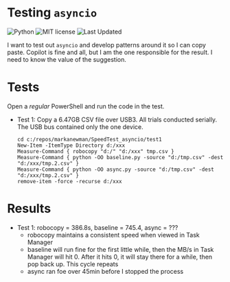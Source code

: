 # Testing `asyncio`

![Python](https://img.shields.io/badge/python-3.x-blue.svg)
![MIT license](https://img.shields.io/badge/License-MIT-green.svg)
![Last Updated](https://img.shields.io/badge/Last%20Updated-2023.04.11-success.svg)

I want to test out `asyncio` and develop patterns around it so I can copy paste.
Copilot is fine and all, but I am the one responsible for the result.
I need to know the value of the suggestion.

# Tests

Open a _regular_ PowerShell and run the code in the test.

* Test 1: Copy a 6.47GB CSV file over USB3.
  All trials conducted serially.
  The USB bus contained only the one device.
  ```{ps1}
  cd c:/repos/markanewman/SpeedTest_asyncio/test1
  New-Item -ItemType Directory d:/xxx
  Measure-Command { robocopy "d:/" "d:/xxx" tmp.csv }  
  Measure-Command { python -OO baseline.py -source "d:/tmp.csv" -dest "d:/xxx/tmp.2.csv" }
  Measure-Command { python -OO async.py -source "d:/tmp.csv" -dest "d:/xxx/tmp.2.csv" }
  remove-item -force -recurse d:/xxx
  ```  

# Results

* Test 1: robocopy = 386.8s, baseline = 745.4, async = ???
  * robocopy maintains a consistent speed when viewed in Task Manager 
  * baseline will run fine for the first little while, then the MB/s in Task Manager will hit 0.
    After it hits 0, it will stay there for a while, then pop back up.
    This cycle repeats
  * async ran foe over 45min before I stopped the process

